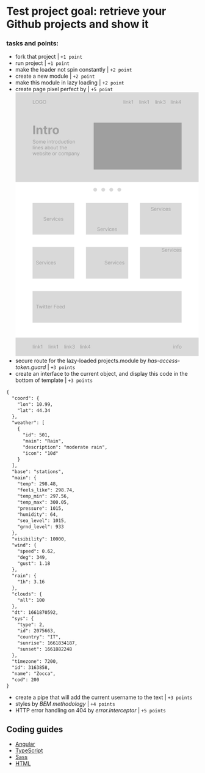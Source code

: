 # Test project goal: retrieve your Github projects and show it

### tasks and points:

- fork that project | `+1 point`
- run project | `+1 point`
- make the loader not spin constantly | `+2 point`
- create a new module | `+2 point`
- make this module in lazy loading | `+2 point`
- create page pixel perfect by | `+5 point`
![Pixel Perfect](Group.png)
- secure route for the lazy-loaded projects.module by _has-access-token.guard_ | `+3 points`
- create an interface to the current object, and display this code in the bottom of template | `+3 points`

```
{
  "coord": {
    "lon": 10.99,
    "lat": 44.34
  },
  "weather": [
    {
      "id": 501,
      "main": "Rain",
      "description": "moderate rain",
      "icon": "10d"
    }
  ],
  "base": "stations",
  "main": {
    "temp": 298.48,
    "feels_like": 298.74,
    "temp_min": 297.56,
    "temp_max": 300.05,
    "pressure": 1015,
    "humidity": 64,
    "sea_level": 1015,
    "grnd_level": 933
  },
  "visibility": 10000,
  "wind": {
    "speed": 0.62,
    "deg": 349,
    "gust": 1.18
  },
  "rain": {
    "1h": 3.16
  },
  "clouds": {
    "all": 100
  },
  "dt": 1661870592,
  "sys": {
    "type": 2,
    "id": 2075663,
    "country": "IT",
    "sunrise": 1661834187,
    "sunset": 1661882248
  },
  "timezone": 7200,
  "id": 3163858,
  "name": "Zocca",
  "cod": 200
}
```

- create a pipe that will add the current username to the text | `+3 points`
- styles by _BEM methodology_ | `+4 points`
- HTTP error handling on 404 by _error.interceptor_ | `+5 points`

## Coding guides

- [Angular](docs/coding-guides/angular.md)
- [TypeScript](docs/coding-guides/typescript.md)
- [Sass](docs/coding-guides/sass.md)
- [HTML](docs/coding-guides/html.md)
